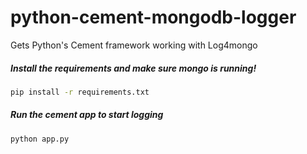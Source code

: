 # python-cement-mongodb-logger
Gets Python's Cement framework working with Log4mongo

##### Install the requirements and make sure mongo is running!
```bash
pip install -r requirements.txt 
```

##### Run the cement app to start logging
```bash
python app.py
```

